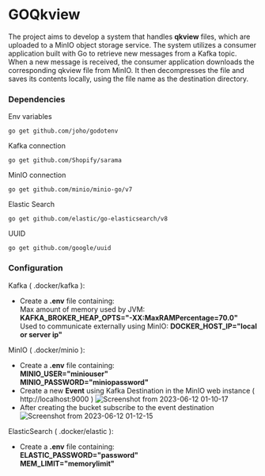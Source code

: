 # GOQkview

The project aims to develop a system that handles **qkview** files, which are uploaded to a MinIO object storage service. 
The system utilizes a consumer application built with Go to retrieve new messages from a Kafka topic. When a new message is received, 
the consumer application downloads the corresponding qkview file from MinIO. It then decompresses the file and saves its contents locally, using the file name as the destination directory.

### Dependencies

Env variables
```shell
go get github.com/joho/godotenv
```
Kafka connection
```shell
go get github.com/Shopify/sarama
```
MinIO connection
```shell
go get github.com/minio/minio-go/v7
```
Elastic Search
```shell
go get github.com/elastic/go-elasticsearch/v8
```
UUID
```shell
go get github.com/google/uuid
```

### Configuration

Kafka ( .docker/kafka ):

* Create a **.env** file containing: <br>
  Max amount of memory used by JVM: **KAFKA_BROKER_HEAP_OPTS="-XX:MaxRAMPercentage=70.0"** <br>
  Used to communicate externally using MinIO: **DOCKER_HOST_IP="local or server ip"**

MinIO ( .docker/minio ):

* Create a **.env** file containing: <br>
  **MINIO_USER="miniouser"** <br>
  **MINIO_PASSWORD="miniopassword"**
* Create a new **Event** using Kafka Destination in the MinIO web instance ( http://localhost:9000 )
![Screenshot from 2023-06-12 01-10-17](https://github.com/adriangitvitz/GOQkview/assets/39295224/3a59d430-ccad-4196-a846-db552c1033dc)
* After creating the bucket subscribe to the event destination
![Screenshot from 2023-06-12 01-12-15](https://github.com/adriangitvitz/GOQkview/assets/39295224/7724f569-7a9b-41e7-acb7-cab48fe0c702)

ElasticSearch ( .docker/elastic ):

* Create a **.env** file containing: <br>
  **ELASTIC_PASSWORD="password"** <br>
  **MEM_LIMIT="memorylimit"**
